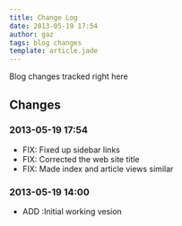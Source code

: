 ```yaml
---
title: Change Log
date: 2013-05-19 17:54
author: gaz
tags: blog changes 
template: article.jade
---
```


Blog changes tracked right here

## Changes

### 2013-05-19 17:54
* FIX: Fixed up sidebar links
* FIX: Corrected the web site title
* FIX: Made index and article views similar 

### 2013-05-19 14:00
* ADD :Initial working vesion

